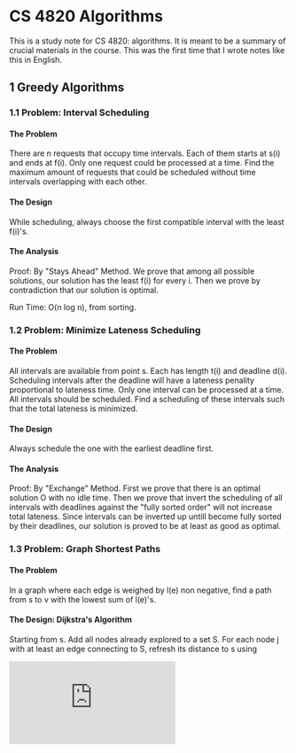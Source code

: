 
# CS 4820 Algorithms

This is a study note for CS 4820: algorithms. It is meant to be a summary of crucial materials in the course. This was the first time that I wrote notes like this in English.

## 1 Greedy Algorithms

### 1.1 Problem: Interval Scheduling

#### The Problem

There are n requests that occupy time intervals. Each of them starts at s(i) and ends at f(i). Only one request could be processed at a time. Find the maximum amount of requests that could be scheduled without time intervals overlapping with each other.

#### The Design

While scheduling, always choose the first compatible interval with the least f(i)'s.

#### The Analysis

Proof: By "Stays Ahead" Method. We prove that among all possible solutions, our solution has the least f(i) for every i. Then we prove by contradiction that our solution is optimal.

Run Time: O(n log n), from sorting.

### 1.2 Problem: Minimize Lateness Scheduling

#### The Problem

All intervals are available from point s. Each has length t(i) and deadline d(i). Scheduling intervals after the deadline will have a lateness penality proportional to lateness time. Only one interval can be processed at a time. All intervals should be scheduled. Find a scheduling of these intervals such that the total lateness is minimized.

#### The Design

Always schedule the one with the earliest deadline first.

#### The Analysis

Proof: By "Exchange" Method. First we prove that there is an optimal solution O with no idle time. Then we prove that invert the scheduling of all intervals with deadlines against the "fully sorted order" will not increase total lateness. Since intervals can be inverted up untill become fully sorted by their deadlines, our solution is proved to be at least as good as optimal.

### 1.3 Problem: Graph Shortest Paths

#### The Problem

In a graph where each edge is weighed by l(e) non negative, find a path from s to v with the lowest sum of l(e)'s.

#### The Design: Dijkstra's Algorithm

Starting from s. Add all nodes already explored to a set S. For each node j with at least an edge connecting to S, refresh its distance to s using

![d'[v] = min_{e = (u, v): u \in S} d(u) + l_{e}](https://latex.codecogs.com/gif.latex?d%28v%29%20%3D%20min_%7Be%20%3D%20%28u%2C%20v%29%3A%20u%20%5Cin%20S%7Dd%28u%29%20&plus;%20l_e)
